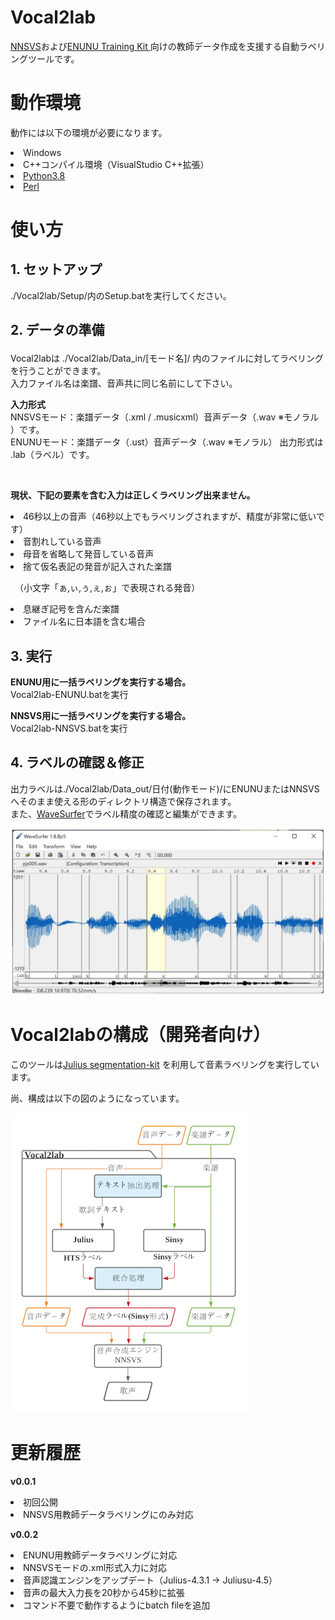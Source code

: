 # Vocal2lab

<p><a href="https://github.com/r9y9/nnsvs">NNSVS</a>および<a href="https://github.com/oatsu-gh/enunu_training_kit">ENUNU Training Kit </a>向けの教師データ作成を支援する自動ラベリングツールです。
</p>

<h1>動作環境</h1>

<p>動作には以下の環境が必要になります。</p>

<li>Windows</li>

<li>C++コンパイル環境（VisualStudio C++拡張）</li>

<li><a href = "https://www.python.org/ftp/python/3.8.10/python-3.8.10-amd64.exe">Python3.8 </a></li>

<li><a href = "https://strawberryperl.com/">Perl</a></li>


<h1>使い方</h1>
<h2>1. セットアップ</h2>
<p>./Vocal2lab/Setup/内のSetup.batを実行してください。</p>


<h2><p>2. データの準備</h2>

<p>Vocal2labは ./Vocal2lab/Data_in/[モード名]/ 内のファイルに対してラベリングを行うことができます。<br>
入力ファイル名は楽譜、音声共に同じ名前にして下さい。</p>
<b>入力形式</b><br>
NNSVSモード：楽譜データ（.xml / .musicxml）音声データ（.wav ※モノラル ）です。<br>
ENUNUモード：楽譜データ（.ust）音声データ（.wav ※モノラル）
出力形式は .lab（ラベル）です。</p><br>

<b>現状、下記の要素を含む入力は正しくラベリング出来ません。</p></b>

<li>46秒以上の音声（46秒以上でもラベリングされますが、精度が非常に低いです）</li>

<li>音割れしている音声</li>

<li>母音を省略して発音している音声</li>

<li>捨て仮名表記の発音が記入された楽譜<br>

　（小文字「ぁ,ぃ,ぅ,ぇ,ぉ」で表現される発音）</li>

<li>息継ぎ記号を含んだ楽譜</li>

<li>ファイル名に日本語を含む場合</li>



<h2>3. 実行</h2>
<p><b>ENUNU用に一括ラベリングを実行する場合。</b><br>
    Vocal2lab-ENUNU.batを実行</p>

<p><strong>NNSVS用に一括ラベリングを実行する場合。</strong><br>
    Vocal2lab-NNSVS.batを実行</p>
</p>


<h2>4. ラベルの確認＆修正</h2>

<p>出力ラベルは./Vocal2lab/Data_out/日付(動作モード)/にENUNUまたはNNSVSへそのまま使える形のディレクトリ構造で保存されます。<br>また、<a href="https://www.speech.kth.se/wavesurfer/man.html">WaveSurfer</a>でラベル精度の確認と編集ができます。</p>

<img src="./bin/Github_img/WaveSurfer.jpg" alt="WaveSurfer" title="WaveSurfer">

<h1>Vocal2labの構成（開発者向け）</h1>

<p>このツールは<a href="https://github.com/julius-speech/segmentation-kit">Julius segmentation-kit</a> を利用して音素ラベリングを実行しています。<br>

尚、構成は以下の図のようになっています。</p>

<img src="./bin/Github_img/Vocal2lab.jpg" alt="Vocal2lab" title="Vocal2lab">

<h1>更新履歴</h1>
<b><p>v0.0.1</b></p>
<li>初回公開</li>
<li>NNSVS用教師データラベリングにのみ対応</li>

<b><p>v0.0.2</b></p>
<li>ENUNU用教師データラベリングに対応</li>
<li>NNSVSモードの.xml形式入力に対応</li>
<li>音声認識エンジンをアップデート（Julius-4.3.1 → Juliusu-4.5）</li>
<li>音声の最大入力長を20秒から45秒に拡張</li>
<li>コマンド不要で動作するようにbatch fileを追加</li>
